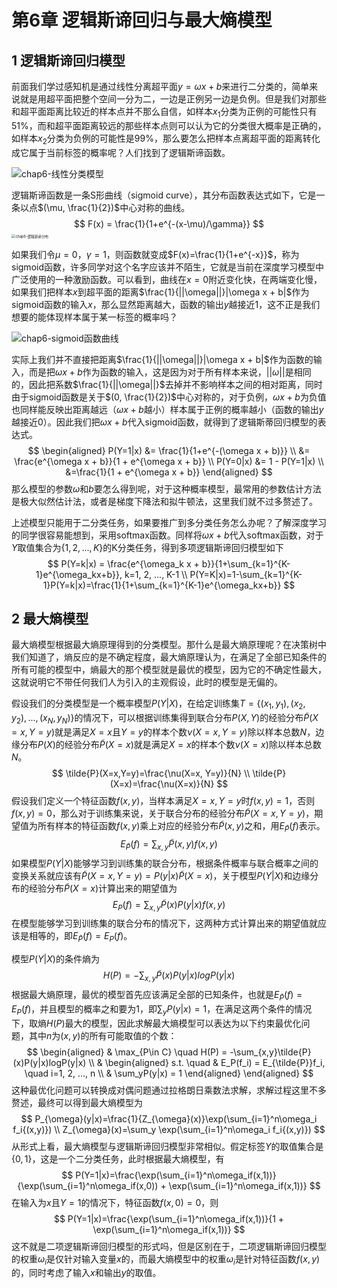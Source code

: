# 第6章 逻辑斯谛回归与最大熵模型

## 1 逻辑斯谛回归模型

前面我们学过感知机是通过线性分离超平面$y=\omega x+b$来进行二分类的，简单来说就是用超平面把整个空间一分为二，一边是正例另一边是负例。但是我们对那些和超平面距离比较近的样本点并不那么自信，如样本$x_1$分类为正例的可能性只有51%，而和超平面距离较远的那些样本点则可以认为它的分类很大概率是正确的，如样本$x_2$分类为负例的可能性是99%，那么要怎么把样本点离超平面的距离转化成它属于当前标签的概率呢？人们找到了逻辑斯谛函数。

![chap6-线性分类模型](C:\Users\zengh\Desktop\统计学习方法读书笔记\chap6-线性分类模型.png)

逻辑斯谛函数是一条S形曲线（sigmoid curve），其分布函数表达式如下，它是一条以点$(\mu, \frac{1}{2})$中心对称的曲线。
$$
F(x) = \frac{1}{1+e^{-(x-\mu)/\gamma}}
$$
<img src="C:\Users\zengh\Desktop\统计学习方法读书笔记\chap6-逻辑斯谛分布.png" alt="chap6-逻辑斯谛分布" style="zoom:40%;" />

如果我们令$\mu=0，\gamma=1$，则函数就变成$F(x)=\frac{1}{1+e^{-x}}$，称为sigmoid函数，许多同学对这个名字应该并不陌生，它就是当前在深度学习模型中广泛使用的一种激励函数。可以看到，曲线在$x=0$附近变化快，在两端变化慢，如果我们把样本$x$到超平面的距离$\frac{1}{||\omega||}|\omega x + b|$作为sigmoid函数的输入$x$，那么显然距离越大，函数的输出$y$越接近1，这不正是我们想要的能体现样本属于某一标签的概率吗？

![chap6-sigmoid函数曲线](C:\Users\zengh\Desktop\统计学习方法读书笔记\chap6-sigmoid函数曲线.jpeg)

实际上我们并不直接把距离$\frac{1}{||\omega||}|\omega x + b|$作为函数的输入，而是把$\omega x + b$作为函数的输入，这是因为对于所有样本来说，$||\omega||$是相同的，因此把系数$\frac{1}{||\omega||}$去掉并不影响样本之间的相对距离，同时由于sigmoid函数是关于$(0, \frac{1}{2})$中心对称的，对于负例，$\omega x+b$为负值也同样能反映出距离越远（$\omega x+b$越小）样本属于正例的概率越小（函数的输出$y$越接近0）。因此我们把$\omega x + b$代入sigmoid函数，就得到了逻辑斯蒂回归模型的表达式。
$$
\begin{aligned}
P(Y=1|x)
&= \frac{1}{1+e^{-(\omega x + b)}} \\
&= \frac{e^{\omega x + b}}{1 + e^{\omega x + b}} \\
P(Y=0|x) 
&= 1 - P(Y=1|x) \\
&=\frac{1}{1 + e^{\omega x + b}}
\end{aligned}
$$
那么模型的参数$\omega$和$b$要怎么得到呢，对于这种概率模型，最常用的参数估计方法是极大似然估计法，或者是梯度下降法和拟牛顿法，这里我们就不过多赘述了。

上述模型只能用于二分类任务，如果要推广到多分类任务怎么办呢？了解深度学习的同学很容易能想到，采用softmax函数。同样将$\omega x + b$代入softmax函数，对于$Y$取值集合为$\{1, 2, ..., K\}$的K分类任务，得到多项逻辑斯谛回归模型如下
$$
P(Y=k|x) = \frac{e^{\omega_k x + b}}{1+\sum_{k=1}^{K-1}e^{\omega_kx+b}}, k=1, 2, ..., K-1 \\
P(Y=K|x)=1-\sum_{k=1}^{K-1}P(Y=k|x)=\frac{1}{1+\sum_{k=1}^{K-1}e^{\omega_kx+b}}
$$

## 2 最大熵模型

最大熵模型根据最大熵原理得到的分类模型。那什么是最大熵原理呢？在决策树中我们知道了，熵反应的是不确定程度，最大熵原理认为，在满足了全部已知条件的所有可能的模型中，熵最大的那个模型就是最优的模型，因为它的不确定性最大，这就说明它不带任何我们人为引入的主观假设，此时的模型是无偏的。

假设我们的分类模型是一个概率模型$P(Y|X)$，在给定训练集$T=\{(x_1, y_1), (x_2, y_2), ..., (x_N, y_N)\}$的情况下，可以根据训练集得到联合分布$P(X, Y)$的经验分布$\tilde{P}(X=x,Y=y)$就是满足$X=x$且$Y=y$的样本个数$\nu(X=x, Y=y)$除以样本总数$N$，边缘分布$P(X)$的经验分布$\tilde{P}(X=x)$就是满足$X=x$的样本个数$\nu(X=x)$除以样本总数$N$。
$$
\tilde{P}(X=x,Y=y)=\frac{\nu(X=x, Y=y)}{N} \\
\tilde{P}(X=x)=\frac{\nu(X=x)}{N}
$$
假设我们定义一个特征函数$f(x,y)$，当样本满足$X=x, Y=y$时$f(x,y)=1$，否则$f(x,y)=0$，那么对于训练集来说，关于联合分布的经验分布$\tilde{P}(X=x,Y=y)$，期望值为所有样本的特征函数$f(x,y)$乘上对应的经验分布$\tilde{P}(x,y)$之和，用$E_{\tilde{P}}(f)$表示。
$$
E_{\tilde{P}}(f)=\sum_{x,y}\tilde{P}(x,y)f(x,y)
$$
如果模型$P(Y|X)$能够学习到训练集的联合分布，根据条件概率与联合概率之间的变换关系就应该有$\tilde{P}(X=x,Y=y)=P(y|x)\tilde{P}(X=x)$，关于模型$P(Y|X)$和边缘分布的经验分布$\tilde{P}(X=x)$计算出来的期望值为
$$
E_P(f)=\sum_{x, y}\tilde{P}(x)P(y|x)f(x,y)
$$
在模型能够学习到训练集的联合分布的情况下，这两种方式计算出来的期望值就应该是相等的，即$E_{\tilde{P}}(f)=E_P(f)$。

模型$P(Y|X)$的条件熵为
$$
H(P)=-\sum_{x,y}\tilde{P}(x)P(y|x)logP(y|x)
$$
根据最大熵原理，最优的模型首先应该满足全部的已知条件，也就是$E_{\tilde{P}}(f)=E_P(f)$，并且模型的概率之和要为1，即$\sum_{y}P(y|x)=1$，在满足这两个条件的情况下，取熵$H(P)$最大的模型，因此求解最大熵模型可以表达为以下约束最优化问题，其中$n$为$(x,y)$的所有可能取值的个数：
$$
\begin{aligned}
& \max_{P\in C} \quad H(P) = -\sum_{x,y}\tilde{P}(x)P(y|x)logP(y|x) \\
& 
\begin{aligned}
s.t. \quad 
& E_P(f_i) = E_{\tilde{P}}f_i, \quad i=1, 2, ..., n \\
& \sum_yP(y|x) = 1
\end{aligned}
\end{aligned}
$$
这种最优化问题可以转换成对偶问题通过拉格朗日乘数法求解，求解过程这里不多赘述，最终可以得到最大熵模型为
$$
P_{\omega}(y|x)=\frac{1}{Z_{\omega}(x)}\exp(\sum_{i=1}^n\omega_i f_i{(x,y)}) \\
Z_{\omega}(x)=\sum_y \exp(\sum_{i=1}^n\omega_i f_i{(x,y)})
$$
从形式上看，最大熵模型与逻辑斯谛回归模型非常相似。假定标签$Y$的取值集合是$\{0, 1\}$，这是一个二分类任务，此时根据最大熵模型，有
$$
P(Y=1|x)=\frac{\exp(\sum_{i=1}^n\omega_if(x,1))}{\exp(\sum_{i=1}^n\omega_if(x,0)) + \exp(\sum_{i=1}^n\omega_if(x,1))}
$$
在输入为$x$且$Y=1$的情况下，特征函数$f(x,0)=0$，则
$$
P(Y=1|x)=\frac{\exp(\sum_{i=1}^n\omega_if(x,1))}{1 + \exp(\sum_{i=1}^n\omega_if(x,1))}
$$
这不就是二项逻辑斯谛回归模型的形式吗，但是区别在于，二项逻辑斯谛回归模型的权重$\omega_i$是仅针对输入变量$x$的，而最大熵模型中的权重$\omega_i$是针对特征函数$f(x,y)$的，同时考虑了输入$x$和输出$y$的取值。

